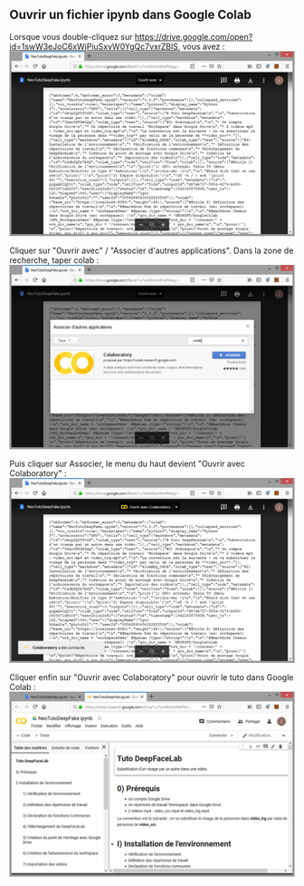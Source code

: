 ## Ouvrir un fichier ipynb dans Google Colab

Lorsque vous double-cliquez sur https://drive.google.com/open?id=1swW3eJoC6xWjPiuSxvW0YgQc7vxrZBlS, vous avez :<br>
![](images/owc_image1.png)

Cliquer sur "Ouvrir avec" / "Associer d'autres applications".
Dans la zone de recherche, taper colab :
![](images/owc_image2.png)

Puis cliquer sur Associer, le menu du haut devient "Ouvrir avec Colaboratory" :
![](images/owc_image3.png)

Cliquer enfin sur "Ouvrir avec Colaboratory" pour ouvrir le tuto dans Google Colab :
![](images/owc_image4.png)
